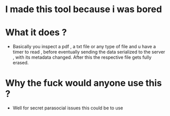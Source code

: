 

# I made this tool because i was bored 


# What it does ?
- Basically you inspect a pdf , a txt file or any type of file and u have a timer to read , before eventually sending the data serialized to the server , with its metadata changed. After this the respective file gets fully erased.

# Why the fuck would anyone use this ?
- Well for secret parasocial issues this could be to use 
